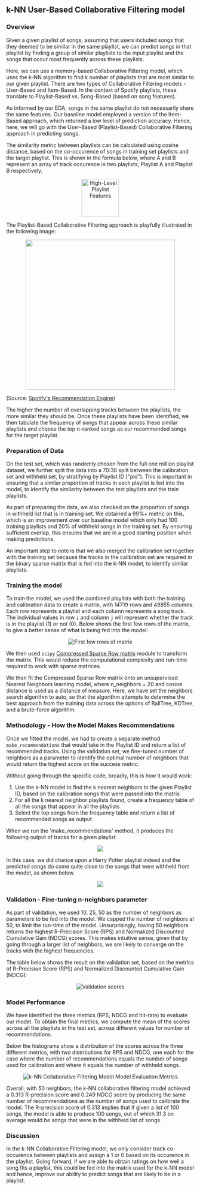## k-NN User-Based Collaborative Filtering model

### Overview

Given a given playlist of songs, assuming that users included songs that they deemed to be similar in the same playlist, we can predict songs in that playlist by finding a group of similar playlists to the input playlist and the songs that occur most frequently across these playlists.

Here, we can use a memory-based Collaborative Filtering model, which uses the k-NN algorithm to find k number of playlists that are most similar to our given playlist. There are two types of Collaborative Filtering models - User-Based and Item-Based. In the context of Spotify playlists, these translate to Playlist-Based vs. Song-Based (based on song features).

As informed by our EDA, songs in the same playlist do not necessarily share the same features. Our baseline model employed a version of the Item-Based approach, which returned a low level of prediction accuracy. Hence, here, we will go with the User-Based (Playlist-Based) Collaborative Filtering approach in predicting songs.

The similarity metric between playlists can be calculated using cosine distance, based on the co-occurence of songs in training set playlists and the target playlist. This is shown in the formula below, where A and B represent an array of track occurence in two playlists, Playlist A and Playlist B respectively.

<p align="center">
<img src="https://raw.githubusercontent.com/not-a-hot-dog/spotify_project/gh-pages/_images/cosine_similarity.png" title="High-Level Playlist Features" height="100"/>
</p>

The Playlist-Based Collaborative Filtering approach is playfully illustrated in the following image: 

<p align="center">
<img src="https://miro.medium.com/max/600/0*naixmLXwQl6lmdpt" height="400"/>
</p>

(Source: [Spotify's Recommendation Engine](https://medium.com/datadriveninvestor/behind-spotify-recommendation-engine-a9b5a27a935))

The higher the number of overlapping tracks between the playlists, the more similar they should be. Once these playlists have been identified, we then tabulate the frequency of songs that appear across these similar playlists and choose the top n-ranked songs as our recommended songs for the target playlist.

### Preparation of Data

On the test set, which was randomly chosen from the full one million playlist dataset, we further split the data into a 70:30 split between the calibration set and withheld set, by stratifying by Playlist ID ("pid"). This is important in ensuring that a similar proportion of tracks in each playlist is fed into the model, to identify the similarity between the test playlists and the train playlists.

As part of preparing the data, we also checked on the proportion of songs in withheld list that is in training set. We obtained a 99%+ metric on this, which is an improvement over our baseline model which only had 100 training playlists and 20% of withheld songs in the training set. By ensuring sufficient overlap, this ensures that we are in a good starting position when making predictions.

An important step to note is that we also merged the calibration set together with the training set because the tracks in the calibration set are required in the binary sparse matrix that is fed into the k-NN model, to identify similar playlists.

### Training the model

To train the model, we used the combined playlists with both the training and calibration data to create a matrix, with 14719 rows and 49855 columns. Each row represents a playlist and each column represents a song track. The individual values in row `i` and column `j` will represent whether the track is in the playlist (1) or not (0). Below shows the first few rows of the matrix, to give a better sense of what is being fed into the model:

<p align="center">
<img src="https://raw.githubusercontent.com/not-a-hot-dog/spotify_project/gh-pages/_images/sample_matrix.PNG" title="First few rows of matrix">
</p>

We then used `scipy` [Compressed Sparse Row matrix](https://docs.scipy.org/doc/scipy/reference/generated/scipy.sparse.csr_matrix.html) module to transform the matrix. This would reduce the computational complexity and run-time required to work with sparse matrices. 

We then fit the Compressed Sparse Row matrix onto an unsupervised Nearest Neighbors learning model, where n_neighbors = 20 and cosine distance is used as a distance of measure. Here, we have set the neighbors search algorithm to auto, so that the algorithm attempts to determine the best approach from the training data across the options of BallTree, KDTree, and a brute-force algorithm.

### Methodology - How the Model Makes Recommendations

Once we fitted the model, we had to create a separate method `make_recommendations` that would take in the Playlist ID and return a list of recommended tracks. Using the validation set, we fine-tuned number of neighbors as a parameter to identify the optimal number of neighbors that would return the highest score on the success metric. 

Without going through the specific code, broadly, this is how it would work:
1. Use the k-NN model to find the k nearest neighbors to the given Playlist ID, based on the calibration songs that were passed into the matrix
2. For all the k nearest neighbor playlists found, create a frequency table of all the songs that appear in all the playlists
3. Select the top songs from the frequency table and return a list of recommended songs as output

When we run the 'make_recommendations' method, it produces the following output of tracks for a given playlist. 

<p align="center">
<img src="https://raw.githubusercontent.com/not-a-hot-dog/spotify_project/gh-pages/_images/Sample playlist_predicted.PNG">
</p>

In this case, we did chance upon a Harry Potter playlist indeed and the predicted songs do come quite close to the songs that were withheld from the model, as shown below.

<p align="center">
<img src="https://raw.githubusercontent.com/not-a-hot-dog/spotify_project/gh-pages/_images/Sample playlist_withheld.PNG">
</p>
 
### Validation - Fine-tuning n-neighbors parameter

As part of validation, we used 10, 25, 50 as the number of neighbors as parameters to be fed into the model. We capped the number of neighbors at 50, to limit the run-time of the model. Unsurprisingly, having 50 neighbors returns the highest R-Precision Score (RPS) and Normalized Discounted Cumulative Gain (NDCG) scores. This makes intuitive sense, given that by going through a larger list of neighbors, we are likely to converge on the tracks with the highest frequencies.

The table below shows the result on the validation set, based on the metrics of R-Precision Score (RPS) and Normalized Discounted Cumulative Gain (NDCG):

<p align="center">
<img src="https://raw.githubusercontent.com/not-a-hot-dog/spotify_project/gh-pages/_images/Validation.PNG" title="Validation scores"/>
</p>

### Model Performance

We have identified the three metrics (RPS, NDCG and hit-rate) to evaluate our model. To obtain the final metrics, we compute the mean of the scores across all the playlists in the test set, across different values for number of recommendations.

Below the histograms show a distribution of the scores across the three different metrics, with two distributions for RPS and NDCG, one each for the case where the number of recommendations equals the number of songs used for calibration and where it equals the number of withheld songs.

<p align="center">
<img src="https://raw.githubusercontent.com/not-a-hot-dog/spotify_project/gh-pages/_images/performance_metrics.png" title="k-NN Collaborative Filtering Model Model Evaluation Metrics"/>
</p>

Overall, with 50 neighbors, the k-NN collaborative filtering model achieved a 0.313 R-precision score and 0.249 NDCG score by producing the same number of recommendations as the number of songs used to calibrate the model. The R-precision score of 0.313 implies that if given a list of 100 songs, the model is able to produce 100 songs, out of which 31.3 on average would be songs that were in the withheld list of songs.

### Discussion

In the k-NN Collaborative Filtering model, we only consider track co-occurence between playlists and assign a 1 or 0 based on its occurence in the playlist. Going forward, if we are able to obtain ratings on how well a song fits a playlist, this could be fed into the matrix used for the k-NN model and hence, improve our ability to predict songs that are likely to be in a playlist.
